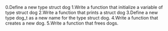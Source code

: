 0.Define a new type struct dog
1.Write a function that initialize a variable of type struct dog
2.Write a function that prints a struct dog
3.Define a new type dog_t as a new name for the type struct dog.
4.Write a function that creates a new dog.
5.Write a function that frees dogs.
